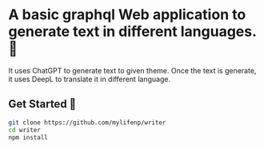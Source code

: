 # A basic graphql Web application to generate text in different languages. 📝

It uses ChatGPT to generate text to given theme. Once the text is generate, it uses DeepL to translate it in different language.

## Get Started 🚀

```bash
git clone https://github.com/mylifenp/writer
cd writer
npm install
```
